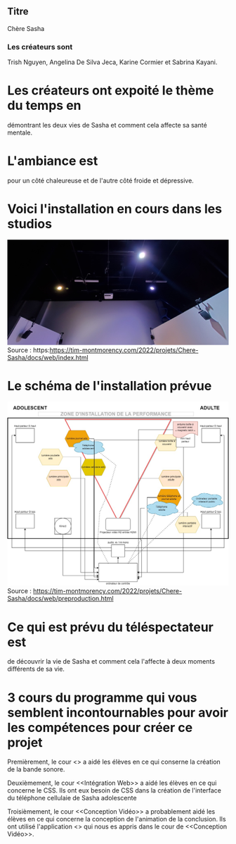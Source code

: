 
## Titre
Chère Sasha

### Les créateurs sont 
Trish Nguyen, Angelina De Silva Jeca, Karine Cormier et Sabrina Kayani.

# Les créateurs ont expoité le thème du temps en
démontrant les deux vies de Sasha et comment cela affecte sa santé mentale. 

# L'ambiance est 
pour un côté chaleureuse et de l'autre côté froide et dépressive.


# Voici l'installation en cours dans les studios 
![installation](media/installation.jpg)
Source : https:https://tim-montmorency.com/2022/projets/Chere-Sasha/docs/web/index.html

# Le schéma de l'installation prévue
![plantation](media/plantation_01.jpg)
Source : https://tim-montmorency.com/2022/projets/Chere-Sasha/docs/web/preproduction.html

# Ce qui est prévu du téléspectateur est
de découvrir la vie de Sasha et comment cela l'affecte à deux moments différents de sa vie.

# 3 cours du programme qui vous semblent incontournables pour avoir les compétences pour créer ce projet
Premièrement, le cour <<Conception Sonore>> a aidé les élèves en ce qui conserne la création de la bande sonore.

  Deuxièmement, le cour <<Intégration Web>> a aidé les élèves en ce qui concerne le CSS. Ils ont eux besoin de CSS dans la création de l'interface du téléphone cellulaie de Sasha adolescente

  Troisièmement, le cour <<Conception Vidéo>> a probablement aidé les élèves en ce qui concerne la conception de l'animation de la conclusion. Ils ont utilisé l'application  <<DaVinci Resolve>> qui nous es appris dans le cour de  <<Conception Vidéo>>.   
